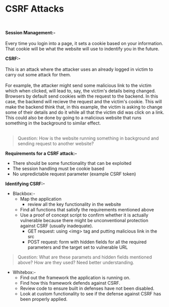 <h1>CSRF Attacks</h1>
<br>

**Session Management:-**
<br><br>
Every time you login into a page, it sets a cookie based on your information. That cookie will be what the website will use to indentify you in the future. 

**CSRF:-**
<br>
<br>
This is an attack where the attacker uses an already logged in victim to carry out some attack for them.<br><br>
For example, the attacker might send some malicious link to the victim which when clicked, will lead to, say, the victim's details being changed. Browsers by default send cookies with the request to the backend. In this case, the backend will recieve the request and the victim's cookie. This will make the backend think that, in this example, the victim is asking to change some of their details and do it while all that the victim did was click on a link. This could also be done by going to a malicious website that runs something in the background to similar effect.<br><br>

>Question: How is the website running something in background and sending request to another website?

**Requirements for a CSRF attack:-**
- There should be some functionality that can be exploited
- The session handling must be cookie based
- No unpredictable request parameter (example CSRF token)

**Identifying CSRF:-**
- Blackbox:-
    - Map the application
        - review all the key functionality in the website
    - Find all functions that satisfy the requirements mentioned above
    - Use a proof of concept script to confirm whether it is actually vulnerable because there might be unconventional protection against CSRF (usually inadequate). 
        - GET request: using \<img> tag and putting malicious link in the src
        - POST request: form with hidden fields for all the required parameters and the target set to vulnerable URL

>Question: What are these paramets and hidden fields mentioned above? How are they used? Need better understanding.

- Whitebox:- 
    - Find out the framework the application is running on.
    - Find how this framework defends against CSRF.
    - Review code to ensure built in defenses have not been disabled.
    - Look at custom functionality to see if the defense against CSRF has been properly applied.